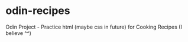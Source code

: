 # odin-recipes

Odin Project - Practice html (maybe css in future) for Cooking Recipes (I believe ^^)
